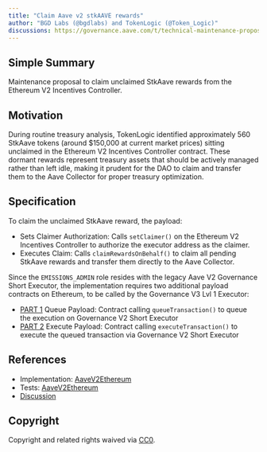 ```yaml
---
title: "Claim Aave v2 stkAAVE rewards"
author: "BGD Labs (@bgdlabs) and TokenLogic (@Token_Logic)"
discussions: https://governance.aave.com/t/technical-maintenance-proposals/15274/115
---
```


## Simple Summary

Maintenance proposal to claim unclaimed StkAave rewards from the Ethereum V2 Incentives Controller.

## Motivation

During routine treasury analysis, TokenLogic identified approximately 560 StkAave tokens (around $150,000 at current market prices) sitting unclaimed in the Ethereum V2 Incentives Controller contract. These dormant rewards represent treasury assets that should be actively managed rather than left idle, making it prudent for the DAO to claim and transfer them to the Aave Collector for proper treasury optimization.

## Specification

To claim the unclaimed StkAave reward, the payload:

- Sets Claimer Authorization: Calls `setClaimer()` on the Ethereum V2 Incentives Controller to authorize the executor address as the claimer.
- Executes Claim: Calls `claimRewardsOnBehalf()` to claim all pending StkAave rewards and transfer them directly to the Aave Collector.

Since the `EMISSIONS_ADMIN` role resides with the legacy Aave V2 Governance Short Executor, the implementation requires two additional payload contracts on Ethereum, to be called by the Governance V3 Lvl 1 Executor:

- [PART 1](https://github.com/bgd-labs/aave-proposals-v3/blob/824ed1e0ff750c659b689996011a50687bdd1f4e/src/20250930_AaveV2Ethereum_ClaimOldStkAaveRewards/AaveV2Ethereum_ClaimOldStkAaveRewards_20250930.sol#L42) Queue Payload: Contract calling `queueTransaction()` to queue the execution on Governance V2 Short Executor
- [PART 2](https://github.com/bgd-labs/aave-proposals-v3/blob/824ed1e0ff750c659b689996011a50687bdd1f4e/src/20250930_AaveV2Ethereum_ClaimOldStkAaveRewards/AaveV2Ethereum_ClaimOldStkAaveRewards_20250930.sol#L74) Execute Payload: Contract calling `executeTransaction()` to execute the queued transaction via Governance V2 Short Executor

## References

- Implementation: [AaveV2Ethereum](https://github.com/bgd-labs/aave-proposals-v3/blob/824ed1e0ff750c659b689996011a50687bdd1f4e/src/20250930_AaveV2Ethereum_ClaimOldStkAaveRewards/AaveV2Ethereum_ClaimOldStkAaveRewards_20250930.sol)
- Tests: [AaveV2Ethereum](https://github.com/bgd-labs/aave-proposals-v3/blob/824ed1e0ff750c659b689996011a50687bdd1f4e/src/20250930_AaveV2Ethereum_ClaimOldStkAaveRewards/AaveV2Ethereum_ClaimOldStkAaveRewards_20250930.t.sol)
- [Discussion](https://governance.aave.com/t/technical-maintenance-proposals/15274/115)

## Copyright

Copyright and related rights waived via [CC0](https://creativecommons.org/publicdomain/zero/1.0/).
